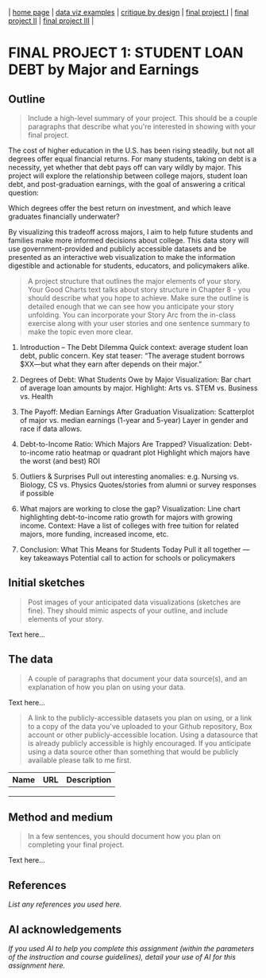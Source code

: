 | [home page](https://cmustudent.github.io/tswd-portfolio-templates/) | [data viz examples](dataviz-examples) | [critique by design](critique-by-design) | [final project I](final-project-part-one) | [final project II](final-project-part-two) | [final project III](final-project-part-three) |


# FINAL PROJECT 1: STUDENT LOAN DEBT by Major and Earnings

## Outline
> Include a high-level summary of your project.  This should be a couple paragraphs that describe what you're interested in showing with your final project. 
 
The cost of higher education in the U.S. has been rising steadily, but not all degrees offer equal financial returns. For many students, taking on debt is a necessity, yet whether that debt pays off can vary wildly by major. This project will explore the relationship between college majors, student loan debt, and post-graduation earnings, with the goal of answering a critical question: 

Which degrees offer the best return on investment, and which leave graduates financially underwater?

By visualizing this tradeoff across majors, I aim to help future students and families make more informed decisions about college.
This data story will use government-provided and publicly accessible datasets and be presented as an interactive web visualization to make the information digestible and actionable for students, educators, and policymakers alike.


> A project structure that outlines the major elements of your story.  Your Good Charts text talks about story structure in Chapter 8 - you should describe what you hope to achieve.  Make sure the outline is detailed enough that we can see how you anticipate your story unfolding.  You can incorporate your Story Arc from the in-class exercise along with your user stories and one sentence summary to make the topic even more clear. 

1. Introduction – The Debt Dilemma
   Quick context: average student loan debt, public concern.
   Key stat teaser: “The average student borrows $XX—but what they earn after depends on their major.”

2. Degrees of Debt: What Students Owe by Major
   Visualization: Bar chart of average loan amounts by major.
   Highlight: Arts vs. STEM vs. Business vs. Health

3. The Payoff: Median Earnings After Graduation
   Visualization: Scatterplot of major vs. median earnings (1-year and 5-year)
   Layer in gender and race if data allows.

4. Debt-to-Income Ratio: Which Majors Are Trapped?
   Visualization: Debt-to-income ratio heatmap or quadrant plot
   Highlight which majors have the worst (and best) ROI

5. Outliers & Surprises
   Pull out interesting anomalies: e.g. Nursing vs. Biology, CS vs. Physics
   Quotes/stories from alumni or survey responses if possible

6. What majors are working to close the gap?
   Visualization: Line chart highlighting debt-to-income ratio growth for majors with growing income.
   Context: Have a list of colleges with free tuition for related majors, more funding, increased income, etc.

7. Conclusion: What This Means for Students Today
   Pull it all together — key takeaways
   Potential call to action for schools or policymakers


## Initial sketches
> Post images of your anticipated data visualizations (sketches are fine). They should mimic aspects of your outline, and include elements of your story.  

Text here...

## The data
> A couple of paragraphs that document your data source(s), and an explanation of how you plan on using your data. 

Text here...

> A link to the publicly-accessible datasets you plan on using, or a link to a copy of the data you've uploaded to your Github repository, Box account or other publicly-accessible location. Using a datasource that is already publicly accessible is highly encouraged.  If you anticipate using a data source other than something that would be publicly available please talk to me first. 

| Name | URL | Description |
|------|-----|-------------|
|      |     |             |
|      |     |             |
|      |     |             |

## Method and medium
> In a few sentences, you should document how you plan on completing your final project. 

Text here...

## References
_List any references you used here._

## AI acknowledgements
_If you used AI to help you complete this assignment (within the parameters of the instruction and course guidelines), detail your use of AI for this assignment here._
